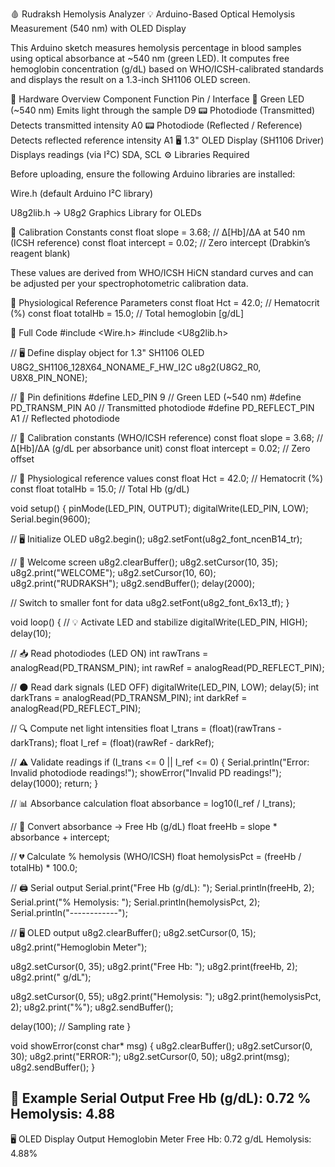 🩸 Rudraksh Hemolysis Analyzer
💡 Arduino-Based Optical Hemolysis Measurement (540 nm) with OLED Display

This Arduino sketch measures hemolysis percentage in blood samples using optical absorbance at ~540 nm (green LED). It computes free hemoglobin concentration (g/dL) based on WHO/ICSH-calibrated standards and displays the result on a 1.3-inch SH1106 OLED screen.

🧩 Hardware Overview
Component	Function	Pin / Interface
💚 Green LED (~540 nm)	Emits light through the sample	D9
📟 Photodiode (Transmitted)	Detects transmitted intensity	A0
📟 Photodiode (Reflected / Reference)	Detects reflected reference intensity	A1
🖥️ 1.3" OLED Display (SH1106 Driver)	Displays readings (via I²C)	SDA, SCL
⚙️ Libraries Required

Before uploading, ensure the following Arduino libraries are installed:

Wire.h (default Arduino I²C library)

U8g2lib.h → U8g2 Graphics Library for OLEDs

🧮 Calibration Constants
const float slope = 3.68;     // Δ[Hb]/ΔA at 540 nm (ICSH reference)
const float intercept = 0.02; // Zero intercept (Drabkin’s reagent blank)


These values are derived from WHO/ICSH HiCN standard curves and can be adjusted per your spectrophotometric calibration data.

🧠 Physiological Reference Parameters
const float Hct = 42.0;      // Hematocrit (%)
const float totalHb = 15.0;  // Total hemoglobin [g/dL]

🧾 Full Code
#include <Wire.h>
#include <U8g2lib.h>

// 🖥️ Define display object for 1.3" SH1106 OLED
U8G2_SH1106_128X64_NONAME_F_HW_I2C u8g2(U8G2_R0, U8X8_PIN_NONE);

// 🔌 Pin definitions
#define LED_PIN        9     // Green LED (~540 nm)
#define PD_TRANSM_PIN  A0    // Transmitted photodiode
#define PD_REFLECT_PIN A1    // Reflected photodiode

// 📏 Calibration constants (WHO/ICSH reference)
const float slope = 3.68;      // Δ[Hb]/ΔA (g/dL per absorbance unit)
const float intercept = 0.02;  // Zero offset

// 🧬 Physiological reference values
const float Hct = 42.0;        // Hematocrit (%)
const float totalHb = 15.0;    // Total Hb (g/dL)

void setup() {
  pinMode(LED_PIN, OUTPUT);
  digitalWrite(LED_PIN, LOW);
  Serial.begin(9600);

  // 🖥️ Initialize OLED
  u8g2.begin();
  u8g2.setFont(u8g2_font_ncenB14_tr);

  // 🚀 Welcome screen
  u8g2.clearBuffer();
  u8g2.setCursor(10, 35);
  u8g2.print("WELCOME");
  u8g2.setCursor(10, 60);
  u8g2.print("RUDRAKSH");
  u8g2.sendBuffer();
  delay(2000);

  // Switch to smaller font for data
  u8g2.setFont(u8g2_font_6x13_tf);
}

void loop() {
  // 💡 Activate LED and stabilize
  digitalWrite(LED_PIN, HIGH);
  delay(10);

  // 📥 Read photodiodes (LED ON)
  int rawTrans = analogRead(PD_TRANSM_PIN);
  int rawRef   = analogRead(PD_REFLECT_PIN);

  // 🌑 Read dark signals (LED OFF)
  digitalWrite(LED_PIN, LOW);
  delay(5);
  int darkTrans = analogRead(PD_TRANSM_PIN);
  int darkRef   = analogRead(PD_REFLECT_PIN);

  // 🔍 Compute net light intensities
  float I_trans = (float)(rawTrans - darkTrans);
  float I_ref   = (float)(rawRef - darkRef);

  // ⚠️ Validate readings
  if (I_trans <= 0 || I_ref <= 0) {
    Serial.println("Error: Invalid photodiode readings!");
    showError("Invalid PD readings!");
    delay(1000);
    return;
  }

  // 📊 Absorbance calculation
  float absorbance = log10(I_ref / I_trans);

  // 🧪 Convert absorbance → Free Hb (g/dL)
  float freeHb = slope * absorbance + intercept;

  // 💔 Calculate % hemolysis (WHO/ICSH)
  float hemolysisPct = (freeHb / totalHb) * 100.0;

  // 🖨️ Serial output
  Serial.print("Free Hb (g/dL): ");
  Serial.println(freeHb, 2);
  Serial.print("% Hemolysis: ");
  Serial.println(hemolysisPct, 2);
  Serial.println("------------");

  // 🖥️ OLED output
  u8g2.clearBuffer();
  u8g2.setCursor(0, 15);
  u8g2.print("Hemoglobin Meter");

  u8g2.setCursor(0, 35);
  u8g2.print("Free Hb: ");
  u8g2.print(freeHb, 2);
  u8g2.print(" g/dL");

  u8g2.setCursor(0, 55);
  u8g2.print("Hemolysis: ");
  u8g2.print(hemolysisPct, 2);
  u8g2.print("%");
  u8g2.sendBuffer();

  delay(100); // Sampling rate
}

void showError(const char* msg) {
  u8g2.clearBuffer();
  u8g2.setCursor(0, 30);
  u8g2.print("ERROR:");
  u8g2.setCursor(0, 50);
  u8g2.print(msg);
  u8g2.sendBuffer();
}

🧾 Example Serial Output
Free Hb (g/dL): 0.72
% Hemolysis: 4.88
------------

🖥️ OLED Display Output
Hemoglobin Meter
Free Hb: 0.72 g/dL
Hemolysis: 4.88%
